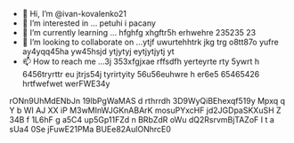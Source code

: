 - 👋 Hi, I’m @ivan-kovalenko21
- 👀 I’m interested in ... petuhi i pacany
- 🌱 I’m currently learning ... hfghfg xhgftr5h erhwehre 235235 23
- 💞️ I’m looking to collaborate on ...ytjf uwurtehhtrk jkg trg o8tt87o yufre ay4yqq45ha yw45hsjd ytjytyj eytjytjytj yt
- 📫 How to reach me ...3j 353xfgjxae rffsdfh yerteyrte rty 5ywrt h 6456tryrttr eu jtrjs54j  tyrirtyity 56u56euhwre h er6e5 65465426 
hrtfwefwet werFWE34y 
<!---3 56j
ivan-kovalenko21/ivan-kovalenko21 is a ✨ special ✨ repository because its `README.md` (this file) appears on your GitHub profile.
You can click the Preview link to take a look at your changes.
--->
rONn9UhMdENbJn
19lbPgWaMAS
d rthrrdh
3D9WyQiBEhexqf519y
 Mpxq  q Y b WI
AJ XX iP M3wMInWJGKnABArK mosuPYxcHF jd2JGDpaSKXuSH  Z 34B f 1L6hF g a5C4 up5Gp11FZd n  BRbZdR oWu dQ2RsrvmBjTAZoF I t a sUa4 0Se   jFuwE21PMa BUEe82AulONhrcE0
